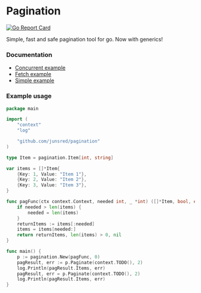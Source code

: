 # Pagination

[![Go Report Card](https://goreportcard.com/badge/github.com/junsred/pagination)](https://goreportcard.com/report/github.com/junsred/pagination)

Simple, fast and safe pagination tool for go. Now with generics!

### Documentation

- [Concurrent example](https://github.com/junsred/pagination/tree/main/_examples/concurrent)
- [Fetch example](https://github.com/junsred/pagination/tree/main/_examples/fetch)
- [Simple example](https://github.com/junsred/pagination/tree/main/_examples/simple)

### Example usage

```go
package main

import (
	"context"
	"log"

	"github.com/junsred/pagination"
)

type Item = pagination.Item[int, string]

var items = []*Item{
	{Key: 1, Value: "Item 1"},
	{Key: 2, Value: "Item 2"},
	{Key: 3, Value: "Item 3"},
}

func pagFunc(ctx context.Context, needed int, _ *int) ([]*Item, bool, error) {
	if needed > len(items) {
		needed = len(items)
	}
	returnItems := items[:needed]
	items = items[needed:]
	return returnItems, len(items) > 0, nil
}

func main() {
	p := pagination.New(pagFunc, 0)
	pagResult, err := p.Paginate(context.TODO(), 2)
	log.Println(pagResult.Items, err)
	pagResult, err = p.Paginate(context.TODO(), 2)
	log.Println(pagResult.Items, err)
}

```

